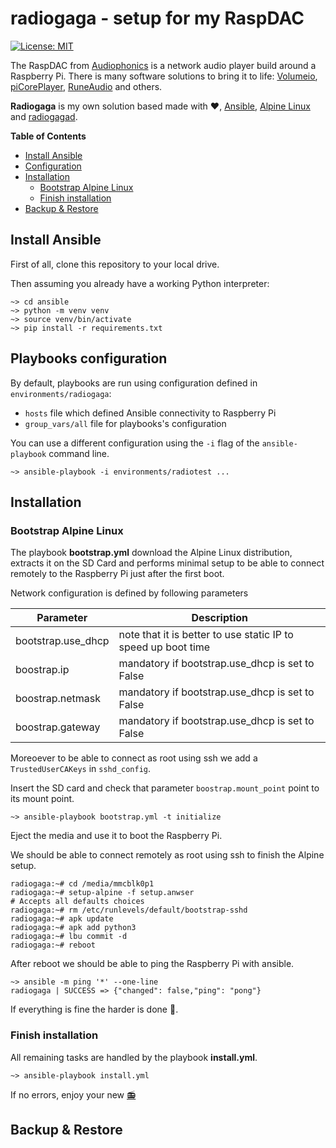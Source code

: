 # radiogaga - setup for my RaspDAC

[![License: MIT](https://img.shields.io/badge/License-MIT-blue.svg)](https://opensource.org/licenses/MIT)

The RaspDAC from [Audiophonics](https://www.audiophonics.fr/fr/) is a network audio player build around a Raspberry Pi. There is many software solutions to bring it to life: [Volumeio](https://volumio.org/), [piCorePlayer](https://www.picoreplayer.org/), [RuneAudio](http://www.runeaudio.com/) and others.

**Radiogaga** is my own solution based made with :heart:, [Ansible](https://www.ansible.com/), [Alpine Linux](https://alpinelinux.org/) and [radiogagad](https://github.com/vinymeuh/radiogagad).

**Table of Contents**

- [Install Ansible](#Install-Ansible)
- [Configuration](#Configuration)
- [Installation](#Installation)
  - [Bootstrap Alpine Linux](#Bootstrap-Alpine-Linux)
  - [Finish installation](#Finish-installation)
- [Backup & Restore](#Backup-&-restore)

## Install Ansible

First of all, clone this repository to your local drive.

Then assuming you already have a working Python interpreter:

```
~> cd ansible
~> python -m venv venv
~> source venv/bin/activate
~> pip install -r requirements.txt  
```

## Playbooks configuration

By default, playbooks are run using configuration defined in ```environments/radiogaga```:

* ```hosts``` file which defined Ansible connectivity to Raspberry Pi
* ```group_vars/all``` file for playbooks's configuration

You can use a different configuration using the ```-i``` flag of the ```ansible-playbook``` command line.

```
~> ansible-playbook -i environments/radiotest ...
```

## Installation

### Bootstrap Alpine Linux

The playbook **bootstrap.yml** download the Alpine Linux distribution, extracts it on the SD Card and performs minimal setup to be able to connect remotely to the Raspberry Pi just after the first boot.

Network configuration is defined by following parameters

| Parameter | Description |
| --- | --- |
| bootstrap.use_dhcp | note that it is better to use static IP to speed up boot time |
| boostrap.ip | mandatory if bootstrap.use_dhcp is set to False |
| boostrap.netmask | mandatory if bootstrap.use_dhcp is set to False |
| boostrap.gateway | mandatory if bootstrap.use_dhcp is set to False |

Moreoever to be able to connect as root using ssh we add a ```TrustedUserCAKeys``` in ```sshd_config```.

Insert the SD card and check that parameter ```boostrap.mount_point``` point to its mount point.

```
~> ansible-playbook bootstrap.yml -t initialize
```

Eject the media and use it to boot the Raspberry Pi.

We should be able to connect remotely as root using ssh to finish the Alpine setup.

```
radiogaga:~# cd /media/mmcblk0p1
radiogaga:~# setup-alpine -f setup.anwser
# Accepts all defaults choices
radiogaga:~# rm /etc/runlevels/default/bootstrap-sshd
radiogaga:~# apk update
radiogaga:~# apk add python3
radiogaga:~# lbu commit -d
radiogaga:~# reboot
```

After reboot we should be able to ping the Raspberry Pi with ansible.

```
~> ansible -m ping '*' --one-line
radiogaga | SUCCESS => {"changed": false,"ping": "pong"}
```

If everything is fine the harder is done :champagne:.

### Finish installation

All remaining tasks are handled by the playbook **install.yml**.

```
~> ansible-playbook install.yml
```

If no errors, enjoy your new [:radio:](https://www.youtube.com/watch?v=azdwsXLmrHE)

## Backup & Restore

